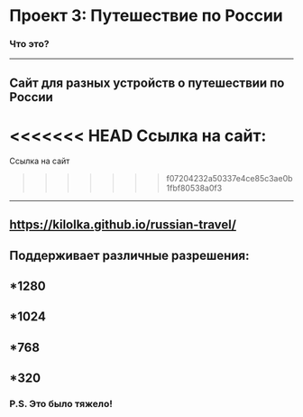 # Проект 3: Путешествие по России

### Что это?
----
Сайт для разных устройств о путешествии по России
----
<<<<<<< HEAD
Ссылка на сайт:
=======
Ссылка на сайт
>>>>>>> f07204232a50337e4ce85c3ae0b1fbf80538a0f3
---
https://kilolka.github.io/russian-travel/
------
Поддерживает различные разрешения:
------
*1280
-------
*1024
------
*768
---
*320
----
### P.S. Это было тяжело!